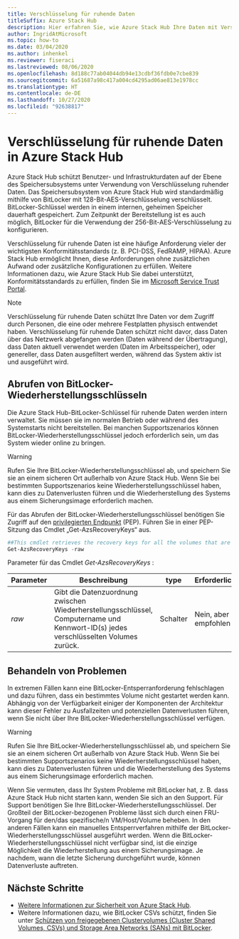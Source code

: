```yaml
---
title: Verschlüsselung für ruhende Daten
titleSuffix: Azure Stack Hub
description: Hier erfahren Sie, wie Azure Stack Hub Ihre Daten mit Verschlüsselung ruhender Daten schützt.
author: IngridAtMicrosoft
ms.topic: how-to
ms.date: 03/04/2020
ms.author: inhenkel
ms.reviewer: fiseraci
ms.lastreviewed: 08/06/2020
ms.openlocfilehash: 8d188c77ab04044db94e13cdbf36fdb0e7cbe839
ms.sourcegitcommit: 6a51687a98c417a004cd4295ad06ae813e1978cc
ms.translationtype: HT
ms.contentlocale: de-DE
ms.lasthandoff: 10/27/2020
ms.locfileid: "92638817"
---
```

# <a name="data-at-rest-encryption-in-azure-stack-hub"></a>Verschlüsselung für ruhende Daten in Azure Stack Hub

Azure Stack Hub schützt Benutzer- und Infrastrukturdaten auf der Ebene des Speichersubsystems unter Verwendung von Verschlüsselung ruhender Daten. Das Speichersubsystem von Azure Stack Hub wird standardmäßig mithilfe von BitLocker mit 128-Bit-AES-Verschlüsselung verschlüsselt. BitLocker-Schlüssel werden in einem internen, geheimen Speicher dauerhaft gespeichert. Zum Zeitpunkt der Bereitstellung ist es auch möglich, BitLocker für die Verwendung der 256-Bit-AES-Verschlüsselung zu konfigurieren.

Verschlüsselung für ruhende Daten ist eine häufige Anforderung vieler der wichtigsten Konformitätsstandards (z. B. PCI-DSS, FedRAMP, HIPAA). Azure Stack Hub ermöglicht Ihnen, diese Anforderungen ohne zusätzlichen Aufwand oder zusätzliche Konfigurationen zu erfüllen. Weitere Informationen dazu, wie Azure Stack Hub Sie dabei unterstützt, Konformitätsstandards zu erfüllen, finden Sie im [Microsoft Service Trust Portal](https://aka.ms/AzureStackCompliance).

> [!NOTE]
> Verschlüsselung für ruhende Daten schützt Ihre Daten vor dem Zugriff durch Personen, die eine oder mehrere Festplatten physisch entwendet haben. Verschlüsselung für ruhende Daten schützt nicht davor, dass Daten über das Netzwerk abgefangen werden (Daten während der Übertragung), dass Daten aktuell verwendet werden (Daten im Arbeitsspeicher), oder genereller, dass Daten ausgefiltert werden, während das System aktiv ist und ausgeführt wird.

## <a name="retrieving-bitlocker-recovery-keys"></a>Abrufen von BitLocker-Wiederherstellungsschlüsseln

Die Azure Stack Hub-BitLocker-Schlüssel für ruhende Daten werden intern verwaltet. Sie müssen sie im normalen Betrieb oder während des Systemstarts nicht bereitstellen. Bei manchen Supportszenarios können BitLocker-Wiederherstellungsschlüssel jedoch erforderlich sein, um das System wieder online zu bringen.  

> [!WARNING]
> Rufen Sie Ihre BitLocker-Wiederherstellungsschlüssel ab, und speichern Sie sie an einem sicheren Ort außerhalb von Azure Stack Hub. Wenn Sie bei bestimmten Supportszenarios keine Wiederherstellungsschlüssel haben, kann dies zu Datenverlusten führen und die Wiederherstellung des Systems aus einem Sicherungsimage erforderlich machen.

Für das Abrufen der BitLocker-Wiederherstellungsschlüssel benötigen Sie Zugriff auf den [privilegierten Endpunkt](azure-stack-privileged-endpoint.md) (PEP). Führen Sie in einer PEP-Sitzung das Cmdlet „Get-AzsRecoveryKeys“ aus.

```powershell
##This cmdlet retrieves the recovery keys for all the volumes that are encrypted with BitLocker.
Get-AzsRecoveryKeys -raw
```

Parameter für das Cmdlet *Get-AzsRecoveryKeys* :

| Parameter | Beschreibung | type | Erforderlich |
|---------|---------|---------|---------|
|*raw* | Gibt die Datenzuordnung zwischen Wiederherstellungsschlüssel, Computername und Kennwort-ID(s) jedes verschlüsselten Volumes zurück.  | Schalter | Nein, aber empfohlen |

## <a name="troubleshoot-issues"></a>Behandeln von Problemen

In extremen Fällen kann eine BitLocker-Entsperranforderung fehlschlagen und dazu führen, dass ein bestimmtes Volume nicht gestartet werden kann. Abhängig von der Verfügbarkeit einiger der Komponenten der Architektur kann dieser Fehler zu Ausfallzeiten und potenziellen Datenverlusten führen, wenn Sie nicht über Ihre BitLocker-Wiederherstellungsschlüssel verfügen.

> [!WARNING]
> Rufen Sie Ihre BitLocker-Wiederherstellungsschlüssel ab, und speichern Sie sie an einem sicheren Ort außerhalb von Azure Stack Hub. Wenn Sie bei bestimmten Supportszenarios keine Wiederherstellungsschlüssel haben, kann dies zu Datenverlusten führen und die Wiederherstellung des Systems aus einem Sicherungsimage erforderlich machen.

Wenn Sie vermuten, dass Ihr System Probleme mit BitLocker hat, z. B. dass Azure Stack Hub nicht starten kann, wenden Sie sich an den Support. Für Support benötigen Sie Ihre BitLocker-Wiederherstellungsschlüssel. Der Großteil der BitLocker-bezogenen Probleme lässt sich durch einen FRU-Vorgang für den/das spezifische/n VM/Host/Volume beheben. In den anderen Fällen kann ein manuelles Entsperrverfahren mithilfe der BitLocker-Wiederherstellungsschlüssel ausgeführt werden. Wenn die BitLocker-Wiederherstellungsschlüssel nicht verfügbar sind, ist die einzige Möglichkeit die Wiederherstellung aus einem Sicherungsimage. Je nachdem, wann die letzte Sicherung durchgeführt wurde, können Datenverluste auftreten.

## <a name="next-steps"></a>Nächste Schritte

- [Weitere Informationen zur Sicherheit von Azure Stack Hub](azure-stack-security-foundations.md).
- Weitere Informationen dazu, wie BitLocker CSVs schützt, finden Sie unter [Schützen von freigegebenen Clustervolumes (Cluster Shared Volumes, CSVs) und Storage Area Networks (SANs) mit BitLocker](/windows/security/information-protection/bitlocker/protecting-cluster-shared-volumes-and-storage-area-networks-with-bitlocker).

